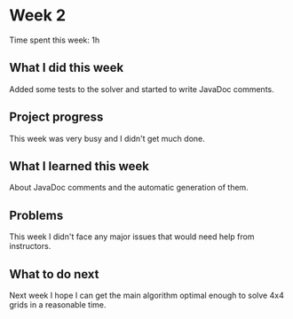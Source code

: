 # Week 2

Time spent this week: 1h

## What I did this week

Added some tests to the solver and started to write JavaDoc comments. 

## Project progress

This week was very busy and I didn't get much done. 

## What I learned this week

About JavaDoc comments and the automatic generation of them. 

## Problems

This week I didn't face any major issues that would need help from instructors. 

## What to do next

Next week I hope I can get the main algorithm optimal enough to solve 4x4 grids in a reasonable time. 
